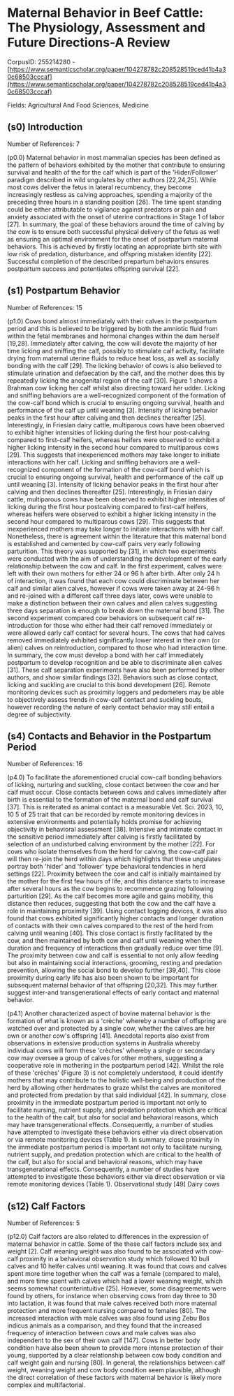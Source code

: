 # Maternal Behavior in Beef Cattle: The Physiology, Assessment and Future Directions-A Review

CorpusID: 255214280 - [https://www.semanticscholar.org/paper/104278782c208528519ced41b4a30c68503cccaf](https://www.semanticscholar.org/paper/104278782c208528519ced41b4a30c68503cccaf)

Fields: Agricultural And Food Sciences, Medicine

## (s0) Introduction
Number of References: 7

(p0.0) Maternal behavior in most mammalian species has been defined as the pattern of behaviors exhibited by the mother that contribute to ensuring survival and health of the for the calf which is part of the 'Hider/Follower' paradigm described in wild ungulates by other authors [22,24,25]. While most cows deliver the fetus in lateral recumbency, they become increasingly restless as calving approaches, spending a majority of the preceding three hours in a standing position [26]. The time spent standing could be either attributable to vigilance against predators or pain and anxiety associated with the onset of uterine contractions in Stage 1 of labor [27]. In summary, the goal of these behaviors around the time of calving by the cow is to ensure both successful physical delivery of the fetus as well as ensuring an optimal environment for the onset of postpartum maternal behaviors. This is achieved by firstly locating an appropriate birth site with low risk of predation, disturbance, and offspring mistaken identity [22]. Successful completion of the described prepartum behaviors ensures postpartum success and potentiates offspring survival [22].
## (s1) Postpartum Behavior
Number of References: 15

(p1.0) Cows bond almost immediately with their calves in the postpartum period and this is believed to be triggered by both the amniotic fluid from within the fetal membranes and hormonal changes within the dam herself [19,28]. Immediately after calving, the cow will devote the majority of her time licking and sniffing the calf, possibly to stimulate calf activity, facilitate drying from maternal uterine fluids to reduce heat loss, as well as socially bonding with the calf [29]. The licking behavior of cows is also believed to stimulate urination and defaecation by the calf, and the mother does this by repeatedly licking the anogenital region of the calf [30]. Figure 1 shows a Brahman cow licking her calf whilst also directing toward her udder. Licking and sniffing behaviors are a well-recognized component of the formation of the cow-calf bond which is crucial to ensuring ongoing survival, health and performance of the calf up until weaning [3]. Intensity of licking behavior peaks in the first hour after calving and then declines thereafter [25]. Interestingly, in Friesian dairy cattle, multiparous cows have been observed to exhibit higher intensities of licking during the first hour post-calving compared to first-calf heifers, whereas heifers were observed to exhibit a higher licking intensity in the second hour compared to multiparous cows [29]. This suggests that inexperienced mothers may take longer to initiate interactions with her calf. Licking and sniffing behaviors are a well-recognized component of the formation of the cow-calf bond which is crucial to ensuring ongoing survival, health and performance of the calf up until weaning [3]. Intensity of licking behavior peaks in the first hour after calving and then declines thereafter [25]. Interestingly, in Friesian dairy cattle, multiparous cows have been observed to exhibit higher intensities of licking during the first hour postcalving compared to first-calf heifers, whereas heifers were observed to exhibit a higher licking intensity in the second hour compared to multiparous cows [29]. This suggests that inexperienced mothers may take longer to initiate interactions with her calf. Nonetheless, there is agreement within the literature that this maternal bond is established and cemented by cow-calf pairs very early following parturition. This theory was supported by [31], in which two experiments were conducted with the aim of understanding the development of the early relationship between the cow and calf. In the first experiment, calves were left with their own mothers for either 24 or 96 h after birth. After only 24 h of interaction, it was found that each cow could discriminate between her calf and similar alien calves, however if cows were taken away at 24-96 h and re-joined with a different calf three days later, cows were unable to make a distinction between their own calves and alien calves suggesting three days separation is enough to break down the maternal bond [31]. The second experiment compared cow behaviors on subsequent calf re-introduction for those who either had their calf removed immediately or were allowed early calf contact for several hours. The cows that had calves removed immediately exhibited significantly lower interest in their own (or alien) calves on reintroduction, compared to those who had interaction time. In summary, the cow must develop a bond with her calf immediately postpartum to develop recognition and be able to discriminate alien calves [31]. These calf separation experiments have also been performed by other authors, and show similar findings [32]. Behaviors such as close contact, licking and suckling are crucial to this bond development [26]. Remote monitoring devices such as proximity loggers and pedometers may be able to objectively assess trends in cow-calf contact and suckling bouts, however recording the nature of early contact behavior may still entail a degree of subjectivity.
## (s4) Contacts and Behavior in the Postpartum Period
Number of References: 16

(p4.0) To facilitate the aforementioned crucial cow-calf bonding behaviors of licking, nurturing and suckling, close contact between the cow and her calf must occur. Close contacts between cows and calves immediately after birth is essential to the formation of the maternal bond and calf survival [37]. This is reiterated as animal contact is a measurable Vet. Sci. 2023, 10, 10 5 of 25 trait that can be recorded by remote monitoring devices in extensive environments and potentially holds promise for achieving objectivity in behavioral assessment [38]. Intensive and intimate contact in the sensitive period immediately after calving is firstly facilitated by selection of an undisturbed calving environment by the mother [22]. For cows who isolate themselves from the herd for calving, the cow-calf pair will then re-join the herd within days which highlights that these ungulates portray both 'hider' and 'follower' type behavioral tendencies in herd settings [22]. Proximity between the cow and calf is initially maintained by the mother for the first few hours of life, and this distance starts to increase after several hours as the cow begins to recommence grazing following parturition [29]. As the calf becomes more agile and gains mobility, this distance then reduces, suggesting that both the cow and the calf have a role in maintaining proximity [39]. Using contact logging devices, it was also found that cows exhibited significantly higher contacts and longer duration of contacts with their own calves compared to the rest of the herd from calving until weaning [40]. This close contact is firstly facilitated by the cow, and then maintained by both cow and calf until weaning when the duration and frequency of interactions then gradually reduce over time [9]. The proximity between cow and calf is essential to not only allow feeding but also in maintaining social interactions, grooming, resting and predation prevention, allowing the social bond to develop further [39,40]. This close proximity during early life has also been shown to be important for subsequent maternal behavior of that offspring [20,32]. This may further suggest inter-and transgenerational effects of early contact and maternal behavior.

(p4.1) Another characterized aspect of bovine maternal behavior is the formation of what is known as a 'crèche' whereby a number of offspring are watched over and protected by a single cow, whether the calves are her own or another cow's offspring [41]. Anecdotal reports also exist from observations in extensive production systems in Australia whereby individual cows will form these 'crèches' whereby a single or secondary cow may oversee a group of calves for other mothers, suggesting a cooperative role in mothering in the postpartum period [42]. Whilst the role of these 'crèches' (Figure 3) is not completely understood, it could identify mothers that may contribute to the holistic well-being and production of the herd by allowing other herdmates to graze whilst the calves are monitored and protected from predation by that said individual [42].  In summary, close proximity in the immediate postpartum period is important not only to facilitate nursing, nutrient supply, and predation protection which are critical to the health of the calf, but also for social and behavioral reasons, which may have transgenerational effects. Consequently, a number of studies have attempted to investigate these behaviors either via direct observation or via remote monitoring devices (Table 1). In summary, close proximity in the immediate postpartum period is important not only to facilitate nursing, nutrient supply, and predation protection which are critical to the health of the calf, but also for social and behavioral reasons, which may have transgenerational effects. Consequently, a number of studies have attempted to investigate these behaviors either via direct observation or via remote monitoring devices (Table 1). Observational study [49] Dairy cows
## (s12) Calf Factors
Number of References: 5

(p12.0) Calf factors are also related to differences in the expression of maternal behavior in cattle. Some of the these calf factors include sex and weight [2]. Calf weaning weight was also found to be associated with cow-calf proximity in a behavioral observation study which followed 10 bull calves and 10 heifer calves until weaning. It was found that cows and calves spent more time together when the calf was a female (compared to male), and more time spent with calves which had a lower weaning weight, which seems somewhat counterintuitive [25]. However, some disagreements were found by others, for instance when observing cows from day three to 30 into lactation, it was found that male calves received both more maternal protection and more frequent nursing compared to females [80]. The increased interaction with male calves was also found using Zebu Bos indicus animals as a comparison, and they found that the increased frequency of interaction between cows and male calves was also independent to the sex of their own calf [147]. Cows in better body condition have also been shown to provide more intense protection of their young, supported by a clear relationship between cow body condition and calf weight gain and nursing [80]. In general, the relationships between calf weight, weaning weight and cow body condition seem plausible, although the direct correlation of these factors with maternal behavior is likely more complex and multifactorial.
